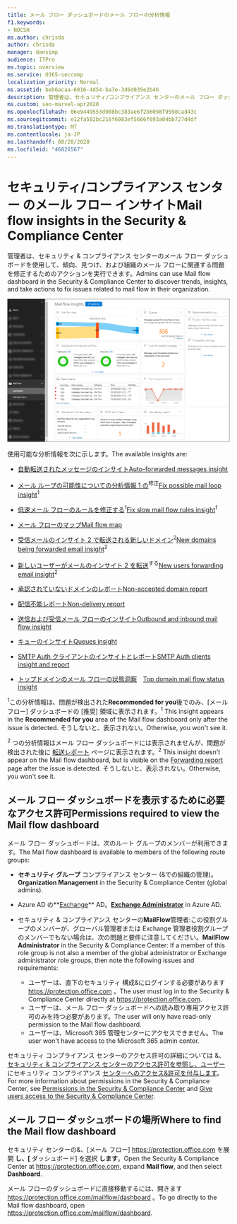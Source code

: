 ```yaml
---
title: メール フロー ダッシュボードのメール フローの分析情報
f1.keywords:
- NOCSH
ms.author: chrisda
author: chrisda
manager: dansimp
audience: ITPro
ms.topic: overview
ms.service: O365-seccomp
localization_priority: Normal
ms.assetid: beb6acaa-6016-4d54-ba7e-3d6d035e2b46
description: 管理者は、セキュリティ/コンプライアンス センターのメール フロー ダッシュボードで使用できる分析情報やレポートについて&できます。
ms.custom: seo-marvel-apr2020
ms.openlocfilehash: 06e9449553d008bc383ae6f2b6098f9598cad43c
ms.sourcegitcommit: e12fa502bc216f6083ef5666f693a04bb727d4df
ms.translationtype: MT
ms.contentlocale: ja-JP
ms.lasthandoff: 08/20/2020
ms.locfileid: "46826567"
---
```

# <a name="mail-flow-insights-in-the-security--compliance-center"></a><span data-ttu-id="2530e-103">セキュリティ/コンプライアンス センター のメール フロー インサイト</span><span class="sxs-lookup"><span data-stu-id="2530e-103">Mail flow insights in the Security & Compliance Center</span></span>

<span data-ttu-id="2530e-104">管理者は、セキュリティ & コンプライアンス センターのメール フロー ダッシュボードを使用して、傾向、見つけ、および組織のメール フローに関連する問題を修正するためのアクションを実行できます。</span><span class="sxs-lookup"><span data-stu-id="2530e-104">Admins can use Mail flow dashboard in the Security & Compliance Center to discover trends, insights, and take actions to fix issues related to mail flow in their organization.</span></span>

![コンプライアンス センターのメール & フロー ダッシュボード](../../media/mail-flow-dashboard-v2.png)

<span data-ttu-id="2530e-106">使用可能な分析情報を次に示します。</span><span class="sxs-lookup"><span data-stu-id="2530e-106">The available insights are:</span></span>

- [<span data-ttu-id="2530e-107">自動転送されたメッセージのインサイト</span><span class="sxs-lookup"><span data-stu-id="2530e-107">Auto-forwarded messages insight</span></span>](mfi-auto-forwarded-messages-report.md)

- <span data-ttu-id="2530e-108">[メール ループの可能性についての分析情報 1 の](mfi-mail-loop-insight.md)<sup>修正</sup></span><span class="sxs-lookup"><span data-stu-id="2530e-108">[Fix possible mail loop insight](mfi-mail-loop-insight.md)<sup>1</sup></span></span>

- <span data-ttu-id="2530e-109">[低速メール フローのルールを修正する](mfi-slow-mail-flow-rules-insight.md)<sup>1</sup></span><span class="sxs-lookup"><span data-stu-id="2530e-109">[Fix slow mail flow rules insight](mfi-slow-mail-flow-rules-insight.md)<sup>1</sup></span></span>

- [<span data-ttu-id="2530e-110">メール フローのマップ</span><span class="sxs-lookup"><span data-stu-id="2530e-110">Mail flow map</span></span>](mfi-mail-flow-map-report.md)

- <span data-ttu-id="2530e-111">[受信メールのインサイト 2 で転送される新しいドメイン](mfi-new-domains-being-forwarded-email.md)<sup>2</sup></span><span class="sxs-lookup"><span data-stu-id="2530e-111">[New domains being forwarded email insight](mfi-new-domains-being-forwarded-email.md)<sup>2</sup></span></span>

- <span data-ttu-id="2530e-112">[新しいユーザーがメールのインサイト 2 を転送](mfi-new-users-forwarding-email.md)<sup>する</sup></span><span class="sxs-lookup"><span data-stu-id="2530e-112">[New users forwarding email insight](mfi-new-users-forwarding-email.md)<sup>2</sup></span></span>

- [<span data-ttu-id="2530e-113">承認されていないドメインのレポート</span><span class="sxs-lookup"><span data-stu-id="2530e-113">Non-accepted domain report</span></span>](mfi-non-accepted-domain-report.md)

- [<span data-ttu-id="2530e-114">配信不能レポート</span><span class="sxs-lookup"><span data-stu-id="2530e-114">Non-delivery report</span></span>](mfi-non-delivery-report.md)

- [<span data-ttu-id="2530e-115">送信および受信メール フローのインサイト</span><span class="sxs-lookup"><span data-stu-id="2530e-115">Outbound and inbound mail flow insight</span></span>](mfi-outbound-and-inbound-mail-flow.md)

- [<span data-ttu-id="2530e-116">キューのインサイト</span><span class="sxs-lookup"><span data-stu-id="2530e-116">Queues insight</span></span>](mfi-queue-alerts-and-queues.md)

- [<span data-ttu-id="2530e-117">SMTP Auth クライアントのインサイトとレポート</span><span class="sxs-lookup"><span data-stu-id="2530e-117">SMTP Auth clients insight and report</span></span>](mfi-smtp-auth-clients-report.md)

- <span data-ttu-id="2530e-118">[トップドメインのメール フローの状態洞察](mfi-domain-mail-flow-status-insight.md)　</span><span class="sxs-lookup"><span data-stu-id="2530e-118">[Top domain mail flow status insight](mfi-domain-mail-flow-status-insight.md)</span></span>

<span data-ttu-id="2530e-119"><sup>1</sup>この分析情報は、問題が検出された**Recommended for you**後でのみ、[メール フロー] ダッシュボードの [推奨] 領域に表示されます。</span><span class="sxs-lookup"><span data-stu-id="2530e-119"><sup>1</sup> This insight appears in the **Recommended for you** area of the Mail flow dashboard only after the issue is detected.</span></span> <span data-ttu-id="2530e-120">そうしないと、表示されない。</span><span class="sxs-lookup"><span data-stu-id="2530e-120">Otherwise, you won't see it.</span></span>

<span data-ttu-id="2530e-121"><sup>2</sup> つの分析情報はメール フロー ダッシュボードには表示されませんが、問題が検出された後に [転送レポート](view-mail-flow-reports.md#forwarding-report) ページに表示されます。</span><span class="sxs-lookup"><span data-stu-id="2530e-121"><sup>2</sup> This insight doesn't appear on the Mail flow dashboard, but is visible on the [Forwarding report](view-mail-flow-reports.md#forwarding-report) page after the issue is detected.</span></span> <span data-ttu-id="2530e-122">そうしないと、表示されない。</span><span class="sxs-lookup"><span data-stu-id="2530e-122">Otherwise, you won't see it.</span></span>

## <a name="permissions-required-to-view-the-mail-flow-dashboard"></a><span data-ttu-id="2530e-123">メール フロー ダッシュボードを表示するために必要なアクセス許可</span><span class="sxs-lookup"><span data-stu-id="2530e-123">Permissions required to view the Mail flow dashboard</span></span>

<span data-ttu-id="2530e-124">メール フロー ダッシュボードは、次のルート グループのメンバーが利用できます。</span><span class="sxs-lookup"><span data-stu-id="2530e-124">The Mail flow dashboard is available to members of the following route groups:</span></span>

- <span data-ttu-id="2530e-125">**セキュリティ グループ** コンプライアンス センター (&での組織の管理)。</span><span class="sxs-lookup"><span data-stu-id="2530e-125">**Organization Management** in the Security & Compliance Center (global admins).</span></span>

- <span data-ttu-id="2530e-126">Azure AD の**[Exchange](https://docs.microsoft.com/azure/active-directory/users-groups-roles/directory-assign-admin-roles#exchange-administrator)** AD。</span><span class="sxs-lookup"><span data-stu-id="2530e-126">**[Exchange Administrator](https://docs.microsoft.com/azure/active-directory/users-groups-roles/directory-assign-admin-roles#exchange-administrator)** in Azure AD.</span></span>

- <span data-ttu-id="2530e-127">セキュリティ & コンプライアンス センターの**MailFlow**管理者:この役割グループのメンバーが、グローバル管理者または Exchange 管理者役割グループのメンバーでもない場合は、次の問題と要件に注意してください。</span><span class="sxs-lookup"><span data-stu-id="2530e-127">**MailFlow Administrator** in the Security & Compliance Center: If a member of this role group is not also a member of the global administrator or Exchange administrator role groups, then note the following issues and requirements:</span></span>

  - <span data-ttu-id="2530e-128">ユーザーは、直下のセキュリティ 構成&にログインする必要があります <https://protection.office.com> 。</span><span class="sxs-lookup"><span data-stu-id="2530e-128">The user must log in to the Security & Compliance Center directly at <https://protection.office.com>.</span></span>
  - <span data-ttu-id="2530e-129">ユーザーは、メール フロー ダッシュボードへの読み取り専用アクセス許可のみを持つ必要があります。</span><span class="sxs-lookup"><span data-stu-id="2530e-129">The user will only have read-only permission to the Mail flow dashboard.</span></span>
  - <span data-ttu-id="2530e-130">ユーザーは、Microsoft 365 管理センターにアクセスできません。</span><span class="sxs-lookup"><span data-stu-id="2530e-130">The user won't have access to the Microsoft 365 admin center.</span></span>

<span data-ttu-id="2530e-131">セキュリティ コンプライアンス センターのアクセス許可の詳細については &、 [セキュリティ & コンプライアンス センターのアクセス許可を参照し、ユーザー](permissions-in-the-security-and-compliance-center.md) にセキュリティ コンプライアンス [センターへのアクセス&許可を付与します](grant-access-to-the-security-and-compliance-center.md)。</span><span class="sxs-lookup"><span data-stu-id="2530e-131">For more information about permissions in the Security & Compliance Center, see [Permissions in the Security & Compliance Center](permissions-in-the-security-and-compliance-center.md) and [Give users access to the Security & Compliance Center](grant-access-to-the-security-and-compliance-center.md).</span></span>

## <a name="where-to-find-the-mail-flow-dashboard"></a><span data-ttu-id="2530e-132">メール フロー ダッシュボードの場所</span><span class="sxs-lookup"><span data-stu-id="2530e-132">Where to find the Mail flow dashboard</span></span>

<span data-ttu-id="2530e-133">セキュリティ センターの&、[メール フロー] <https://protection.office.com> を展開 **し、[** ダッシュボード] を選択 **します**。</span><span class="sxs-lookup"><span data-stu-id="2530e-133">Open the Security & Compliance Center at <https://protection.office.com>, expand **Mail flow**, and then select **Dashboard**.</span></span>

<span data-ttu-id="2530e-134">メール フローのダッシュボードに直接移動するには、開きます <https://protection.office.com/mailflow/dashboard> 。</span><span class="sxs-lookup"><span data-stu-id="2530e-134">To go directly to the Mail flow dashboard, open <https://protection.office.com/mailflow/dashboard>.</span></span>
